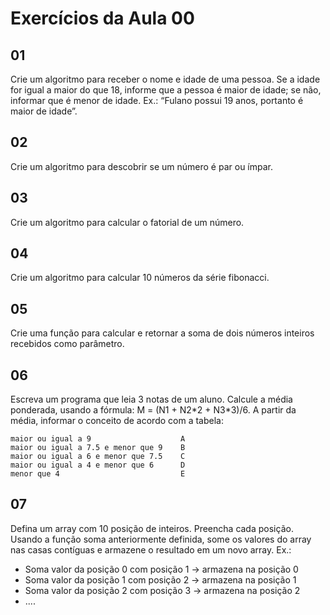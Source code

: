 # Exercícios da Aula 00

## 01

Crie um algoritmo para receber o nome e idade de uma pessoa. Se a idade for igual a maior do que 18, informe que a pessoa é maior de idade; se não, informar que é menor de idade. Ex.: “Fulano possui 19 anos, portanto é maior de idade”.

## 02

Crie um algoritmo para descobrir se um número é par ou ímpar.

## 03

Crie um algoritmo para calcular o fatorial de um número.

## 04

Crie um algoritmo para calcular 10 números da série fibonacci.

## 05

Crie uma função para calcular e retornar a soma de dois números inteiros recebidos como parâmetro.

## 06

Escreva um programa que leia 3 notas de um aluno. Calcule a média ponderada, usando a fórmula: M = (N1 + N2\*2 + N3\*3)/6. A partir da média, informar o conceito de acordo com a tabela:

```
maior ou igual a 9                    A
maior ou igual a 7.5 e menor que 9    B
maior ou igual a 6 e menor que 7.5    C
maior ou igual a 4 e menor que 6      D
menor que 4                           E
```

## 07

Defina um array com 10 posição de inteiros. Preencha cada posição. Usando a função soma anteriormente definida, some os valores do array nas casas contíguas e armazene o resultado em um novo array. Ex.:

- Soma valor da posição 0 com posição 1 → armazena na posição 0
- Soma valor da posição 1 com posição 2 → armazena na posição 1
- Soma valor da posição 2 com posição 3 → armazena na posição 2
- ....
